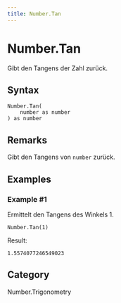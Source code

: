 ```yaml
---
title: Number.Tan
---
```


# Number.Tan


Gibt den Tangens der Zahl zurück.


## Syntax

```powerquery
Number.Tan(
    number as number
) as number
```


## Remarks

Gibt den Tangens von <code>number</code> zurück.


## Examples

### Example #1 
Ermittelt den Tangens des Winkels 1.
```powerquery
Number.Tan(1)
```

Result: 
```powerquery
1.5574077246549023
```




## Category
Number.Trigonometry
